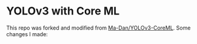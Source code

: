 # YOLOv3 with Core ML

This repo was forked and modified from [Ma-Dan/YOLOv3-CoreML](https://github.com/Ma-Dan/YOLOv3-CoreML). Some changes I made:
